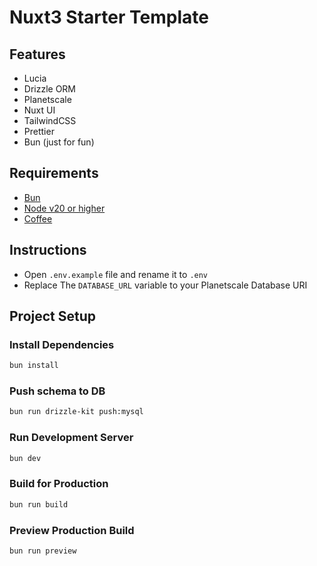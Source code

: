 # Nuxt3 Starter Template

## Features

- Lucia
- Drizzle ORM
- Planetscale
- Nuxt UI
- TailwindCSS
- Prettier
- Bun (just for fun)

## Requirements

- [Bun](https://bun.sh/)
- [Node v20 or higher](https://nodejs.org/en/)
- [Coffee](https://en.wikipedia.org/wiki/Coffee)

## Instructions

- Open `.env.example` file and rename it to `.env`
- Replace The `DATABASE_URL` variable to your Planetscale Database URI

## Project Setup

### Install Dependencies

```bash
bun install
```

### Push schema to DB

```bash
bun run drizzle-kit push:mysql
```

### Run Development Server

```bash
bun dev
```

### Build for Production

```bash
bun run build
```

### Preview Production Build

```bash
bun run preview
```
